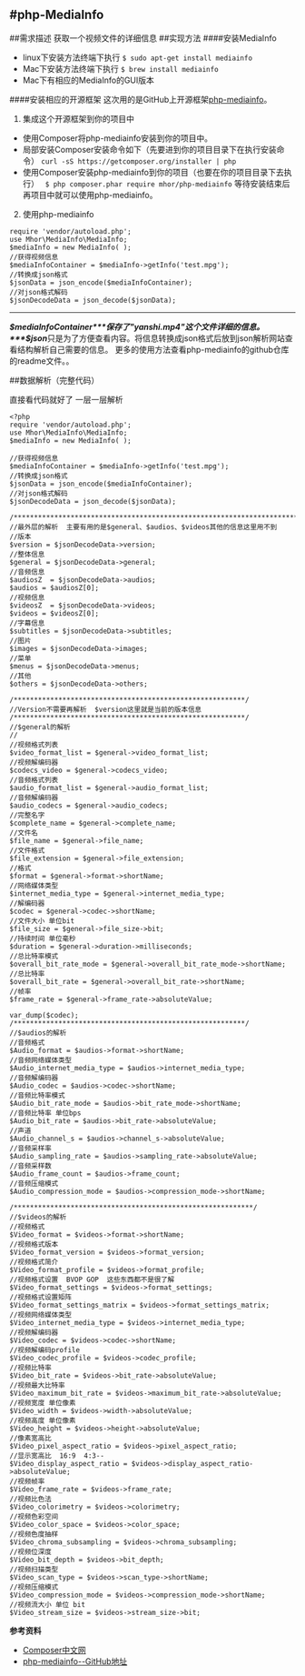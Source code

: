 
#php-MediaInfo
----
##需求描述
获取一个视频文件的详细信息
##实现方法
####安装MediaInfo
- linux下安装方法终端下执行
    ```$ sudo apt-get install mediainfo```
- Mac下安装方法终端下执行
```$ brew install mediainfo```
- Mac下有相应的MediaInfo的GUI版本

####安装相应的开源框架
这次用的是GitHub上开源框架[php-mediainfo](https://github.com/mhor/php-mediainfo)。

1. 集成这个开源框架到你的项目中
  - 使用Composer将php-mediainfo安装到你的项目中。
  - 局部安装Composer安装命令如下（先要进到你的项目目录下在执行安装命令）
```curl -sS https://getcomposer.org/installer | php```
  - 使用Composer安装php-mediainfo到你的项目（也要在你的项目目录下去执行）
``` $ php composer.phar require mhor/php-mediainfo```
等待安装结束后再项目中就可以使用php-mediainfo。
2. 使用php-mediainfo

```
require 'vendor/autoload.php';
use Mhor\MediaInfo\MediaInfo;
$mediaInfo = new MediaInfo( );
//获得视频信息
$mediaInfoContainer = $mediaInfo->getInfo('test.mpg');
//转换成json格式
$jsonData = json_encode($mediaInfoContainer);
//对json格式解码
$jsonDecodeData = json_decode($jsonData);

```
----
***$mediaInfoContainer***保存了"yanshi.mp4"这个文件详细的信息。
***$json***只是为了方便查看内容。将信息转换成json格式后放到json解析网站查看结构解析自己需要的信息。
更多的使用方法查看php-mediainfo的github仓库的readme文件。。

##数据解析（完整代码）

直接看代码就好了
一层一层解析

```
<?php
require 'vendor/autoload.php';
use Mhor\MediaInfo\MediaInfo;
$mediaInfo = new MediaInfo( );

//获得视频信息
$mediaInfoContainer = $mediaInfo->getInfo('test.mpg');
//转换成json格式
$jsonData = json_encode($mediaInfoContainer);
//对json格式解码
$jsonDecodeData = json_decode($jsonData);

/**********************************************************************************************************/
//最外层的解析  主要有用的是$general、$audios、$videos其他的信息这里用不到
//版本
$version = $jsonDecodeData->version;
//整体信息
$general = $jsonDecodeData->general;
//音频信息
$audiosZ  = $jsonDecodeData->audios;
$audios = $audiosZ[0];
//视频信息
$videosZ  = $jsonDecodeData->videos;
$videos = $videosZ[0];
//字幕信息
$subtitles = $jsonDecodeData->subtitles;
//图片
$images = $jsonDecodeData->images;
//菜单
$menus = $jsonDecodeData->menus;
//其他
$others = $jsonDecodeData->others;

/*********************************************************/
//Version不需要再解析  $version这里就是当前的版本信息
/*********************************************************/
//$general的解析
//
//视频格式列表
$video_format_list = $general->video_format_list;
//视频解编码器
$codecs_video = $general->codecs_video;
//音频格式列表
$audio_format_list = $general->audio_format_list;
//音频解编码器
$audio_codecs = $general->audio_codecs;
//完整名字
$complete_name = $general->complete_name;
//文件名
$file_name = $general->file_name;
//文件格式
$file_extension = $general->file_extension;
//格式
$format = $general->format->shortName;
//网络媒体类型
$internet_media_type = $general->internet_media_type;
//解编码器
$codec = $general->codec->shortName;
//文件大小 单位bit
$file_size = $general->file_size->bit;
//持续时间 单位毫秒
$duration = $general->duration->milliseconds;
//总比特率模式
$overall_bit_rate_mode = $general->overall_bit_rate_mode->shortName;
//总比特率
$overall_bit_rate = $general->overall_bit_rate->shortName;
//帧率
$frame_rate = $general->frame_rate->absoluteValue;

var_dump($codec);
/*********************************************************/
//$audios的解析
//音频格式
$Audio_format = $audios->format->shortName;
//音频网络媒体类型
$Audio_internet_media_type = $audios->internet_media_type;
//音频解编码器
$Audio_codec = $audios->codec->shortName;
//音频比特率模式
$Audio_bit_rate_mode = $audios->bit_rate_mode->shortName;
//音频比特率 单位bps
$Audio_bit_rate = $audios->bit_rate->absoluteValue;
//声道
$Audio_channel_s = $audios->channel_s->absoluteValue;
//音频采样率
$Audio_sampling_rate = $audios->sampling_rate->absoluteValue;
//音频采样数
$Audio_frame_count = $audios->frame_count;
//音频压缩模式
$Audio_compression_mode = $audios->compression_mode->shortName;

/***********************************************************/
//$videos的解析
//视频格式
$Video_format = $videos->format->shortName;
//视频格式版本
$Video_format_version = $videos->format_version;
//视频格式简介
$Video_format_profile = $videos->format_profile;
//视频格式设置  BVOP GOP  这些东西都不是很了解
$Video_format_settings = $videos->format_settings;
//视频格式设置矩阵
$Video_format_settings_matrix = $videos->format_settings_matrix;
//视频网络媒体类型
$Video_internet_media_type = $videos->internet_media_type;
//视频解编码器
$Video_codec = $videos->codec->shortName;
//视频解编码profile
$Video_codec_profile = $videos->codec_profile;
//视频比特率
$Video_bit_rate = $videos->bit_rate->absoluteValue;
//视频最大比特率
$Video_maximum_bit_rate = $videos->maximum_bit_rate->absoluteValue;
//视频宽度 单位像素
$Video_width = $videos->width->absoluteValue;
//视频高度 单位像素
$Video_height = $videos->height->absoluteValue;
//像素宽高比
$Video_pixel_aspect_ratio = $videos->pixel_aspect_ratio;
//显示宽高比  16:9  4:3--
$Video_display_aspect_ratio = $videos->display_aspect_ratio->absoluteValue;
//视频帧率
$Video_frame_rate = $videos->frame_rate;
//视频比色法
$Video_colorimetry = $videos->colorimetry;
//视频色彩空间
$Video_color_space = $videos->color_space;
//视频色度抽样
$Video_chroma_subsampling = $videos->chroma_subsampling;
//视频位深度
$Video_bit_depth = $videos->bit_depth;
//视频扫描类型
$Video_scan_type = $videos->scan_type->shortName;
//视频压缩模式
$Video_compression_mode = $videos->compression_mode->shortName;
//视频流大小 单位 bit
$Video_stream_size = $videos->stream_size->bit;
```


**参考资料**

- [Composer中文网](http://docs.phpcomposer.com/00-intro.html#Locally)
- [php-mediainfo--GitHub地址](https://github.com/mhor/php-mediainfo)
